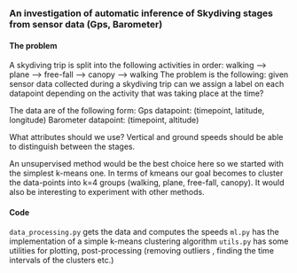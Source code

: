 ### An investigation of automatic inference of Skydiving stages from sensor data (Gps, Barometer)


#### The problem
A skydiving trip is split into the following activities in order: walking --> plane --> free-fall --> canopy --> walking
The problem is the following: given sensor data collected during a skydiving trip can we assign a label on each datapoint depending on the activity that was taking place at the time?

The data are of the following form:
Gps datapoint: (timepoint, latitude, longitude)
Barometer datapoint: (timepoint, altitude)

What attributes should we use?
Vertical and ground speeds should be able to distinguish between the stages.

An unsupervised method would be the best choice here so we started with the simplest k-means one. In terms of kmeans our goal becomes to cluster the data-points into k=4 groups (walking, plane, free-fall, canopy). It would also be interesting to experiment with other methods.

#### Code
`data_processing.py` gets the data and computes the speeds
`ml.py` has the implementation of a simple k-means clustering algorithm
`utils.py` has some utilities for plotting, post-processing (removing outliers , finding the time intervals of the clusters etc.)



